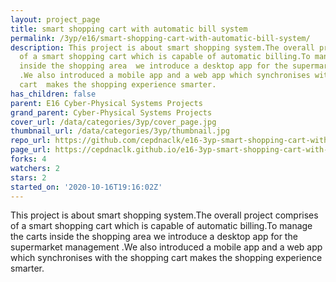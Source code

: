 ```yaml
---
layout: project_page
title: smart shopping cart with automatic bill system
permalink: /3yp/e16/smart-shopping-cart-with-automatic-bill-system/
description: This project is about smart shopping system.The overall project comprises
  of a smart shopping cart which is capable of automatic billing.To manage the carts
  inside the shopping area  we introduce a desktop app for the supermarket management
  .We also introduced a mobile app and a web app which synchronises with the shopping
  cart  makes the shopping experience smarter.
has_children: false
parent: E16 Cyber-Physical Systems Projects
grand_parent: Cyber-Physical Systems Projects
cover_url: /data/categories/3yp/cover_page.jpg
thumbnail_url: /data/categories/3yp/thumbnail.jpg
repo_url: https://github.com/cepdnaclk/e16-3yp-smart-shopping-cart-with-automatic-bill-system
page_url: https://cepdnaclk.github.io/e16-3yp-smart-shopping-cart-with-automatic-bill-system
forks: 4
watchers: 2
stars: 2
started_on: '2020-10-16T19:16:02Z'
---
```


This project is about smart shopping system.The overall project comprises of a smart shopping cart which is capable of automatic billing.To manage the carts inside the shopping area  we introduce a desktop app for the supermarket management .We also introduced a mobile app and a web app which synchronises with the shopping cart  makes the shopping experience smarter.